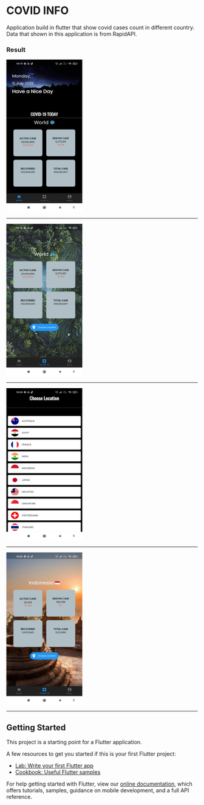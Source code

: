 # COVID INFO

Application build in flutter that show covid cases count in different country. Data that shown in this application is from RapidAPI.

### Result

<img src="https://github.com/driskimaulana/covid-app/blob/main/cvd-screenshots/1657538476597.jpg" width="200" height="400" />

<hr>

<img src="https://github.com/driskimaulana/covid-app/blob/main/cvd-screenshots/1657538476578.jpg" width="200" height="400" />
<hr>

<img src="https://github.com/driskimaulana/covid-app/blob/main/cvd-screenshots/1657538476566.jpg" width="200" height="400" />
<hr>

<img src="https://github.com/driskimaulana/covid-app/blob/main/cvd-screenshots/1657538476554.jpg" width="200" height="400" />
<hr>

## Getting Started

This project is a starting point for a Flutter application.

A few resources to get you started if this is your first Flutter project:

- [Lab: Write your first Flutter app](https://flutter.dev/docs/get-started/codelab)
- [Cookbook: Useful Flutter samples](https://flutter.dev/docs/cookbook)

For help getting started with Flutter, view our
[online documentation](https://flutter.dev/docs), which offers tutorials,
samples, guidance on mobile development, and a full API reference.
